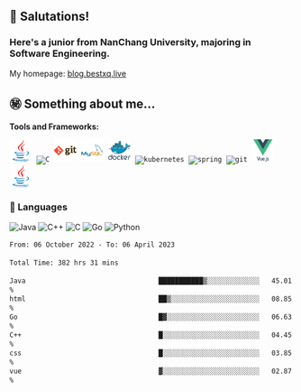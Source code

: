 <!--
**NintenSAGA/NintenSAGA** is a ✨ _special_ ✨ repository because its `README.md` (this file) appears on your GitHub profile.

Here are some ideas to get you started:

- 🔭 I’m currently working on ...
- 🌱 I’m currently learning ...
- 👯 I’m looking to collaborate on ...
- 🤔 I’m looking for help with ...
- 💬 Ask me about ...
- 📫 How to reach me: ...
- 😄 Pronouns: ...
- ⚡ Fun fact: ...
-->

## 🤯 Salutations!

### Here's a junior from NanChang University, majoring in Software Engineering.

My homepage: [blog.bestxq.live](https://blog.bestxq.live)

## ㊙️ Something about me...
 **Tools and Frameworks:**
<p align="left">
  <code><img src="https://raw.githubusercontent.com/devicons/devicon/master/icons/java/java-original.svg" alt="java" width="40" height="40"/></code>&nbsp;
  <code><img src="https://github.com/abranhe/programming-languages-logos/blob/master/src/c/c_48x48.png" alt="C" width="40" height="40" /></code>&nbsp;
  <code><img src="https://raw.githubusercontent.com/github/explore/80688e429a7d4ef2fca1e82350fe8e3517d3494d/topics/git/git.png" alt="git" width="40" height="40" /></code>&nbsp;
  <code><img src="https://raw.githubusercontent.com/devicons/devicon/master/icons/mysql/mysql-original-wordmark.svg" alt="mysql" width="40" height="40"/></code>&nbsp;
  <code><img src="https://raw.githubusercontent.com/devicons/devicon/master/icons/docker/docker-original-wordmark.svg" alt="docker" width="40" height="40"/></code>&nbsp;
  <code><img src="https://www.vectorlogo.zone/logos/kubernetes/kubernetes-icon.svg" alt="kubernetes" width="40" height="40"/></code>&nbsp;
  <code><img src="https://www.vectorlogo.zone/logos/springio/springio-icon.svg" alt="spring" width="40" height="40"/></code>&nbsp;
  <code><img src="https://www.vectorlogo.zone/logos/git-scm/git-scm-icon.svg" alt="git" width="40" height="40"/></code>&nbsp;
  <code><img src="https://raw.githubusercontent.com/devicons/devicon/master/icons/vuejs/vuejs-original-wordmark.svg" alt="vue" width="40" height="40"/></code>&nbsp;
  <code><img src="https://raw.githubusercontent.com/devicons/devicon/master/icons/java/java-original.svg" alt="swift" width="40" height="40"/></code>&nbsp;
   </p>

### 👻 Languages

![Java](https://img.shields.io/badge/-Java-FC801D?style=flat&logo=java&logoColor=white)
![C++](https://img.shields.io/badge/-C++-FE2857?style=flat&logo=c%2B%2B&logoColor=white)
![C](https://img.shields.io/badge/-DD1265?style=flat&logo=c&logoColor=white)
![Go](https://img.shields.io/badge/-Golang-087CFA?style=flat&logo=go&logoColor=white)
![Python](https://img.shields.io/badge/-Python-FDB60D?style=flat&logo=python&logoColor=white)

<!--START_SECTION:waka-->

```text
From: 06 October 2022 - To: 06 April 2023

Total Time: 382 hrs 31 mins

Java                                 ███████████▒░░░░░░░░░░░░░   45.01 %
html                                 ██▒░░░░░░░░░░░░░░░░░░░░░░   08.85 %
Go                                   █▓░░░░░░░░░░░░░░░░░░░░░░░   06.63 %
C++                                  █░░░░░░░░░░░░░░░░░░░░░░░░   04.45 %
css                                  █░░░░░░░░░░░░░░░░░░░░░░░░   03.85 %
vue                                  ▓░░░░░░░░░░░░░░░░░░░░░░░░   02.87 %
```

<!--END_SECTION:waka-->

